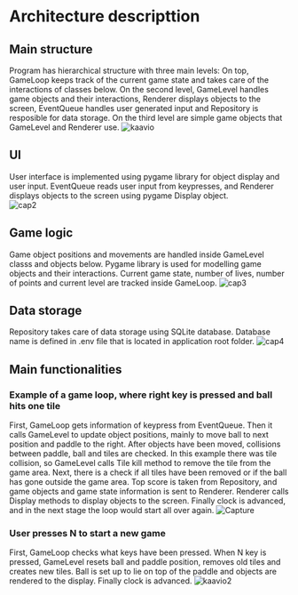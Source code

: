 # Architecture descripttion

## Main structure
Program has hierarchical structure with three main levels: On top, GameLoop keeps track of the current game state and takes care of the interactions of classes below. On the second level, GameLevel handles game objects and their interactions, Renderer displays objects to the screen, EventQueue handles user generated input and Repository is resposible for data storage. On the third level are simple game objects that GameLevel and Renderer use. 
![kaavio](https://user-images.githubusercontent.com/76871257/147405444-6cb85cbf-7a2e-43d2-b933-e4f326087368.PNG)

## UI
User interface is implemented using pygame library for object display and user input. EventQueue reads user input from keypresses, and Renderer displays objects to the screen using pygame Display object.  
![cap2](https://user-images.githubusercontent.com/76871257/145710098-3a30dd83-f3e8-4139-ba6f-828e9bdc5f40.PNG)

## Game logic
Game object positions and movements are handled inside GameLevel classs and objects below. Pygame library is used for modelling game objects and their interactions. Current game state, number of lives, number of points and current level are tracked inside GameLoop.
![cap3](https://user-images.githubusercontent.com/76871257/145710314-bcb37b73-7739-43b9-b305-bebad2e79092.PNG)

## Data storage
Repository takes care of data storage using SQLite database. Database name is defined in .env file that is located in application root folder.
![cap4](https://user-images.githubusercontent.com/76871257/145710447-6de2eead-714e-4b41-8c55-c88b3fcc2be4.PNG)

## Main functionalities

### Example of a game loop, where right key is pressed and ball hits one tile
First, GameLoop gets information of keypress from EventQueue. Then it calls GameLevel to update object positions, mainly to move ball to next position and paddle to the right. After objects have been moved, collisions between paddle, ball and tiles are checked. In this example there was tile collision, so GameLevel calls Tile kill method to remove the tile from the game area. Next, there is a check if all tiles have been removed or if the ball has gone outside the game area. Top score is taken from Repository, and game objects and game state information is sent to Renderer. Renderer calls Display methods to display objects to the screen. Finally clock is advanced, and in the next stage the loop would start all over again. 
![Capture](https://user-images.githubusercontent.com/76871257/145853516-9f685755-8209-4168-85ec-8d325e07bee7.PNG)

### User presses N to start a new game
First, GameLoop checks what keys have been pressed. When N key is pressed, GameLevel resets ball and paddle position, removes old tiles and creates new tiles. Ball is set up to lie on top of the paddle and objects are rendered to the display. Finally clock is advanced.
![kaavio2](https://user-images.githubusercontent.com/76871257/145069517-b10af718-548a-443f-b019-c36abe461fd2.PNG)



